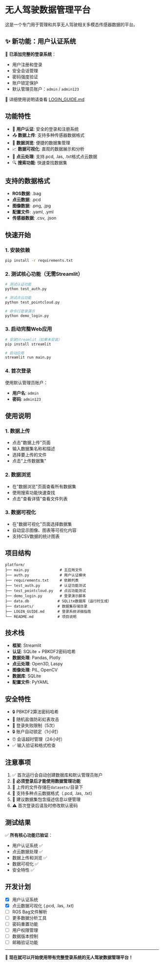 # 无人驾驶数据管理平台

这是一个专门用于管理和共享无人驾驶相关多模态传感器数据的平台。

## ✨ 新功能：用户认证系统

🔐 **已添加完整的登录系统**：
- 用户注册和登录
- 安全会话管理
- 密码强度验证
- 账户锁定保护
- 默认管理员账户：`admin` / `admin123`

📖 详细使用说明请查看 [LOGIN_GUIDE.md](LOGIN_GUIDE.md)

## 功能特性

- 🔑 **用户认证**: 安全的登录和注册系统
- 📤 **数据上传**: 支持多种传感器数据格式
- 📁 **数据浏览**: 便捷的数据集管理
- 📈 **数据可视化**: 直观的数据展示和分析
- 🌌 **点云处理**: 支持.pcd, .las, .txt格式点云数据
- 🔍 **搜索功能**: 快速查找数据集

## 支持的数据格式

- **ROS数据**: .bag
- **点云数据**: .pcd  
- **图像数据**: .png, .jpg
- **配置文件**: .yaml, .yml
- **传感器数据**: .csv, .json

## 快速开始

### 1. 安装依赖

```bash
pip install -r requirements.txt
```

### 2. 测试核心功能（无需Streamlit）

```bash
# 测试认证功能
python test_auth.py

# 测试点云功能
python test_pointcloud.py

# 命令行登录演示
python demo_login.py
```

### 3. 启动完整Web应用

```bash
# 安装Streamlit（如果未安装）
pip install streamlit

# 启动应用
streamlit run main.py
```

### 4. 首次登录

使用默认管理员账户：
- **用户名**: `admin`
- **密码**: `admin123`

## 使用说明

### 1. 数据上传
- 点击"数据上传"页面
- 输入数据集名称和描述
- 选择要上传的文件
- 点击"上传数据集"

### 2. 数据浏览
- 在"数据浏览"页面查看所有数据集
- 使用搜索功能快速查找
- 点击"查看详情"查看文件列表

### 3. 数据可视化
- 在"数据可视化"页面选择数据集
- 自动显示图像、图表等可视化内容
- 支持CSV数据的统计图表

## 项目结构

```
platform/
├── main.py              # 主应用文件
├── auth.py              # 用户认证模块
├── requirements.txt     # 依赖列表
├── test_auth.py         # 认证功能测试
├── test_pointcloud.py   # 点云功能测试
├── demo_login.py        # 登录演示脚本
├── data.db             # SQLite数据库（运行时生成）
├── datasets/           # 数据集存储目录
├── LOGIN_GUIDE.md      # 登录系统详细指南
└── README.md           # 项目说明
```

## 技术栈

- **框架**: Streamlit
- **认证**: SQLite + PBKDF2密码哈希
- **数据处理**: Pandas, Plotly
- **点云处理**: Open3D, Laspy
- **图像处理**: PIL, OpenCV
- **数据库**: SQLite
- **配置文件**: PyYAML

## 安全特性

- 🔒 PBKDF2算法密码哈希
- 🎯 随机盐值防彩虹表攻击
- 🚫 登录失败限制（5次）
- 🔒 账户自动锁定（1小时）
- ⏰ 会话超时管理（24小时）
- ✅ 输入验证和格式检查

## 注意事项

1. ✅ 首次运行会自动创建数据库和默认管理员账户
2. 🔑 **必须登录后才能使用数据管理功能**
3. 📁 上传的文件存储在`datasets/`目录下
4. 🌌 支持多种点云数据格式（.pcd, .las, .txt）
5. 📝 建议数据集包含描述信息以便管理
6. ⚠️ 首次登录后请及时修改默认密码

## 测试结果

✅ **所有核心功能已验证**：

- 用户认证系统 ✅
- 点云数据处理 ✅
- 数据上传和浏览 ✅
- 数据可视化 ✅
- 安全特性 ✅

## 开发计划

- [x] 用户认证系统
- [x] 点云数据可视化 (.pcd, .las, .txt)
- [ ] ROS Bag文件解析
- [ ] 更多数据分析工具
- [ ] 密码重置功能
- [ ] 用户权限管理
- [ ] 数据版本控制
- [ ] 邮箱验证功能

---

🚀 **现在就可以开始使用带有完整登录系统的无人驾驶数据管理平台！**
